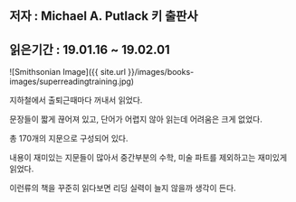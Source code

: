 ## 저자 : Michael A. Putlack 키 출판사

## 읽은기간 : 19.01.16 ~ 19.02.01

![Smithsonian Image]({{ site.url }}/images/books-images/superreadingtraining.jpg)

지하철에서 출퇴근때마다 꺼내서 읽었다.

문장들이 짧게 끊어져 있고, 단어가 어렵지 않아 읽는데 어려움은 크게 없었다.

총 170개의 지문으로 구성되어 있다.

내용이 재미있는 지문들이 많아서 중간부분의 수학, 미술 파트를 제외하고는 재미있게 읽었다.

이런류의 책을 꾸준히 읽다보면 리딩 실력이 늘지 않을까 생각이 든다.
